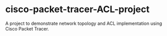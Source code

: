 # cisco-packet-tracer-ACL-project
A project to demonstrate network topology and ACL implementation using Cisco Packet Tracer.
